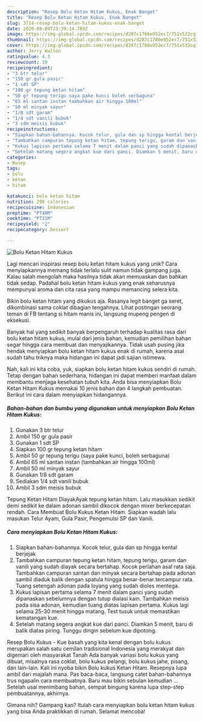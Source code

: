 ```yaml
---
description: "Resep Bolu Ketan Hitam Kukus, Enak Banget"
title: "Resep Bolu Ketan Hitam Kukus, Enak Banget"
slug: 3714-resep-bolu-ketan-hitam-kukus-enak-banget
date: 2020-08-09T23:39:14.789Z
image: https://img-global.cpcdn.com/recipes/d287c1786e952ec7/751x532cq70/bolu-ketan-hitam-kukus-foto-resep-utama.jpg
thumbnail: https://img-global.cpcdn.com/recipes/d287c1786e952ec7/751x532cq70/bolu-ketan-hitam-kukus-foto-resep-utama.jpg
cover: https://img-global.cpcdn.com/recipes/d287c1786e952ec7/751x532cq70/bolu-ketan-hitam-kukus-foto-resep-utama.jpg
author: Jerry Walton
ratingvalue: 4.3
reviewcount: 10
recipeingredient:
- "3 btr telur"
- "150 gr gula pasir"
- "1 sdt SP"
- "100 gr tepung ketan hitam"
- "50 gr tepung terigu saya pake kunci boleh serbaguna"
- "65 ml santan instan tambahkan air hingga 100ml"
- "50 ml minyak sayur"
- "1/8 sdt garam"
- "1/4 sdt vanili bubuk"
- "3 sdm meisis bubuk"
recipeinstructions:
- "Siapkan bahan-bahannya. Kocok telur, gula dan sp hingga kental berjejak"
- "Tambahkan campuran tepung ketan hitam, tepung terigu, garam dan vanili yang sudah diayak secara bertahap. Kocok perlahan asal rata saja. Tambahkan campuran santan dan minyak secara bertahap pada adonan sambil diaduk balik dengan spatula hingga benar-benar tercampur rata. Tuang setengah adonan pada loyang yang sudah dioles mentega."
- "Kukus lapisan pertama selama 7 menit dalam panci yang sudah dipanaskan sebelumnya dengan tutup dialasi kain. Tambahkan meisis pada sisa adonan, kemudian tuang diatas lapisan pertama. Kukus lagi selama 25-30 menit hingga matang. Test tusuk untuk memastikan kematangan kue."
- "Setelah matang segera angkat kue dari panci. Diamkan 5 menit, baru di balik diatas piring. Tunggu dingin sebelum kue dipotong."
categories:
- Resep
tags:
- bolu
- ketan
- hitam

katakunci: bolu ketan hitam 
nutrition: 298 calories
recipecuisine: Indonesian
preptime: "PT40M"
cooktime: "PT31M"
recipeyield: "2"
recipecategory: Dessert

---
```



![Bolu Ketan Hitam Kukus](https://img-global.cpcdn.com/recipes/d287c1786e952ec7/751x532cq70/bolu-ketan-hitam-kukus-foto-resep-utama.jpg)

Lagi mencari inspirasi resep bolu ketan hitam kukus yang unik? Cara menyiapkannya memang tidak terlalu sulit namun tidak gampang juga. Kalau salah mengolah maka hasilnya tidak akan memuaskan dan bahkan tidak sedap. Padahal bolu ketan hitam kukus yang enak seharusnya mempunyai aroma dan cita rasa yang mampu memancing selera kita.

Bikin bolu ketan hitam yang dikukus aja. Rasanya legit banget ga seret, dikombinasi sama coklat dibagian tengahnya. Lihat postingan seorang teman di FB tentang si hitam manis ini, langsung mupeng pengen di eksekusi.

Banyak hal yang sedikit banyak berpengaruh terhadap kualitas rasa dari bolu ketan hitam kukus, mulai dari jenis bahan, kemudian pemilihan bahan segar hingga cara membuat dan menyajikannya. Tidak usah pusing jika hendak menyiapkan bolu ketan hitam kukus enak di rumah, karena asal sudah tahu triknya maka hidangan ini dapat jadi sajian istimewa.


Nah, kali ini kita coba, yuk, siapkan bolu ketan hitam kukus sendiri di rumah. Tetap dengan bahan sederhana, hidangan ini dapat memberi manfaat dalam membantu menjaga kesehatan tubuh kita. Anda bisa menyiapkan Bolu Ketan Hitam Kukus memakai 10 jenis bahan dan 4 langkah pembuatan. Berikut ini cara dalam menyiapkan hidangannya.

<!--inarticleads1-->

##### Bahan-bahan dan bumbu yang digunakan untuk menyiapkan Bolu Ketan Hitam Kukus:

1. Gunakan 3 btr telur
1. Ambil 150 gr gula pasir
1. Gunakan 1 sdt SP
1. Siapkan 100 gr tepung ketan hitam
1. Ambil 50 gr tepung terigu (saya pake kunci, boleh serbaguna)
1. Ambil 65 ml santan instan (tambahkan air hingga 100ml)
1. Ambil 50 ml minyak sayur
1. Gunakan 1/8 sdt garam
1. Sediakan 1/4 sdt vanili bubuk
1. Ambil 3 sdm meisis bubuk


Tepung Ketan Hitam DiayakAyak tepung ketan hitam. Lalu masukkan sedikit demi sedikit ke dalam adonan sambil dikocok dengan mixer berkecepatan rendah. Cara Membuat Bolu Kukus Ketan Hitam. Siapkan wadah lalu masukan Telur Ayam, Gula Pasir, Pengemulsi SP dan Vanili. 

<!--inarticleads2-->

##### Cara menyiapkan Bolu Ketan Hitam Kukus:

1. Siapkan bahan-bahannya. Kocok telur, gula dan sp hingga kental berjejak
1. Tambahkan campuran tepung ketan hitam, tepung terigu, garam dan vanili yang sudah diayak secara bertahap. Kocok perlahan asal rata saja. Tambahkan campuran santan dan minyak secara bertahap pada adonan sambil diaduk balik dengan spatula hingga benar-benar tercampur rata. Tuang setengah adonan pada loyang yang sudah dioles mentega.
1. Kukus lapisan pertama selama 7 menit dalam panci yang sudah dipanaskan sebelumnya dengan tutup dialasi kain. Tambahkan meisis pada sisa adonan, kemudian tuang diatas lapisan pertama. Kukus lagi selama 25-30 menit hingga matang. Test tusuk untuk memastikan kematangan kue.
1. Setelah matang segera angkat kue dari panci. Diamkan 5 menit, baru di balik diatas piring. Tunggu dingin sebelum kue dipotong.


Resep Bolu Kukus - Kue basah yang kita kenal dengan bolu kukus merupakan salah satu cemilan tradisional Indonesia yang merakyat dan digemari oleh masyarakat Tanah Ada banyak variasi bolu kukus yang dibuat, misalnya rasa coklat, bolu kukus pelangi, bolu kukus jahe, pisang, dan lain-lain. Kali ini nyoba bikin Bolu kukus Ketan Hitam. Resepnya lupa ambil dari majalah mana. Pas baca-baca, langsung catet bahan-bahannya trus ngapalin cara membuatnya. Baru mau bikin sebulan kemudian … Setelah usai menimbang bahan, sempat bingung karena lupa step-step pembuatannya, akhirnya. 

Gimana nih? Gampang kan? Itulah cara menyiapkan bolu ketan hitam kukus yang bisa Anda praktikkan di rumah. Selamat mencoba!
